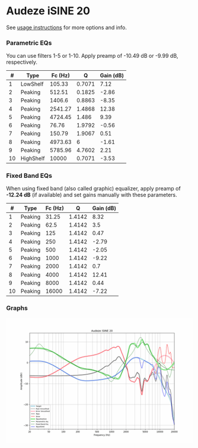 # Audeze iSINE 20
See [usage instructions](https://github.com/jaakkopasanen/AutoEq#usage) for more options and info.

### Parametric EQs
You can use filters 1-5 or 1-10. Apply preamp of -10.49 dB or -9.99 dB, respectively.

|   # | Type      |   Fc (Hz) |      Q |   Gain (dB) |
|-----|-----------|-----------|--------|-------------|
|   1 | LowShelf  |    105.33 | 0.7071 |        7.12 |
|   2 | Peaking   |    512.51 | 0.1825 |       -2.86 |
|   3 | Peaking   |   1406.6  | 0.8863 |       -8.35 |
|   4 | Peaking   |   2541.27 | 1.4868 |       12.38 |
|   5 | Peaking   |   4724.45 | 1.486  |        9.39 |
|   6 | Peaking   |     76.76 | 1.9792 |       -0.56 |
|   7 | Peaking   |    150.79 | 1.9067 |        0.51 |
|   8 | Peaking   |   4973.63 | 6      |       -1.61 |
|   9 | Peaking   |   5785.96 | 4.7602 |        2.21 |
|  10 | HighShelf |  10000    | 0.7071 |       -3.53 |

### Fixed Band EQs
When using fixed band (also called graphic) equalizer, apply preamp of **-12.24 dB** (if available) and set gains manually with these parameters.

|   # | Type    |   Fc (Hz) |      Q |   Gain (dB) |
|-----|---------|-----------|--------|-------------|
|   1 | Peaking |     31.25 | 1.4142 |        8.32 |
|   2 | Peaking |     62.5  | 1.4142 |        3.5  |
|   3 | Peaking |    125    | 1.4142 |        0.47 |
|   4 | Peaking |    250    | 1.4142 |       -2.79 |
|   5 | Peaking |    500    | 1.4142 |       -2.05 |
|   6 | Peaking |   1000    | 1.4142 |       -9.22 |
|   7 | Peaking |   2000    | 1.4142 |        0.7  |
|   8 | Peaking |   4000    | 1.4142 |       12.41 |
|   9 | Peaking |   8000    | 1.4142 |        0.44 |
|  10 | Peaking |  16000    | 1.4142 |       -7.22 |

### Graphs
![](./Audeze%20iSINE%2020.png)
